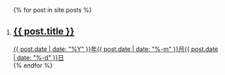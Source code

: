 <ol class="showcase">
  {% for post in site.posts %}
    <li>
      <a class="card" href="{{ post.url }}">
        <h2 class="card__title">{{ post.title }}</h2>
        <time class="card__date" datetime="{{ post.date }}">{{ post.date | date: "%Y" }}年{{ post.date | date: "%-m" }}月{{ post.date | date: "%-d" }}日</time>
      </a>
    </li>
  {% endfor %}
</ol>

